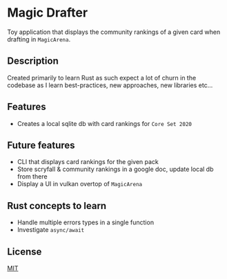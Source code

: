 # Magic Drafter
Toy application that displays the community rankings of a given card when drafting in `MagicArena`.

## Description
Created primarily to learn Rust as such expect a lot of churn in the codebase as I learn best-practices, new approaches, new libraries etc...

## Features
- Creates a local sqlite db with card rankings for `Core Set 2020`

## Future features
- CLI that displays card rankings for the given pack
- Store scryfall & community rankings in a google doc, update local db from there
- Display a UI in vulkan overtop of `MagicArena`

## Rust concepts to learn
- Handle multiple errors types in a single function
- Investigate `async/await`

## License
[MIT](./LICENSE-MIT)